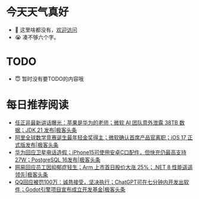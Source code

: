 # 今天天气真好
- 👋 这里啥都没有，[欢迎访问](https://zhangfeng-ola.github.io/)
- 😭 凑不够六个字。
<!---
- 👀 I’m interested in ...
- 🌱 I’m currently learning ...
- 💞️ I’m looking to collaborate on ...
- 📫 How to reach me ...
- 😇 I'm doing something ...

--->

# TODO 
- 😇 暂时没有要TODO的内容哦

<!---
zhangfeng-ola/zhangfeng-ola is a ✨ special ✨ repository because its `README.md` (this file) appears on your GitHub profile.
You can click the Preview link to take a look at your changes.
--->

# 每日推荐阅读
<!-- BLOG-POST-LIST:START -->
- [任正非最新讲话曝光：苹果是华为的老师；微软 AI 团队意外泄露 38TB 数据；JDK 21 发布|极客头条](https://blog.csdn.net/weixin_39786569/article/details/133065819)
- [阿里全球数学竞赛诞生最年轻金奖得主；微软确认首席产品官离职；iOS 17 正式版发布|极客头条](https://blog.csdn.net/weixin_39786569/article/details/133014003)
- [华为回应卫星电话造假；iPhone15可使用安卓C口配件，但快充仍最高支持27W；PostgreSQL 16发布|极客头条](https://blog.csdn.net/weixin_39786569/article/details/132977209)
- [网易回应员工因抑郁症轻生；Arm 上市首日股价大涨 25%；.NET 8 性能遥遥领先|极客头条](https://blog.csdn.net/weixin_39786569/article/details/132895150)
- [QQ回应被罚100万：诚恳接受，坚决执行；ChatGPT可在七分钟内开发出软件；Godot引擎项目宣布成立开发基金|极客头条](https://blog.csdn.net/weixin_39786569/article/details/132869361)
<!-- BLOG-POST-LIST:END -->
